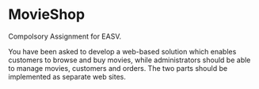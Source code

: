 # MovieShop
Compolsory Assignment for EASV.

You have been asked to develop a web-based solution which enables customers to browse and buy movies, 
while administrators should be able to manage movies, customers and orders. 
The two parts should be implemented as separate web sites.
